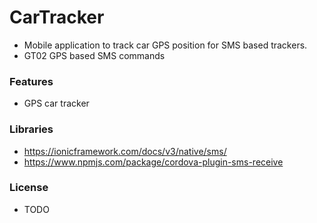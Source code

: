 # CarTracker
- Mobile application to track car GPS position for SMS based trackers.
- GT02 GPS based SMS commands


### Features

- GPS car tracker


### Libraries

 - https://ionicframework.com/docs/v3/native/sms/
 - https://www.npmjs.com/package/cordova-plugin-sms-receive


### License

- TODO

